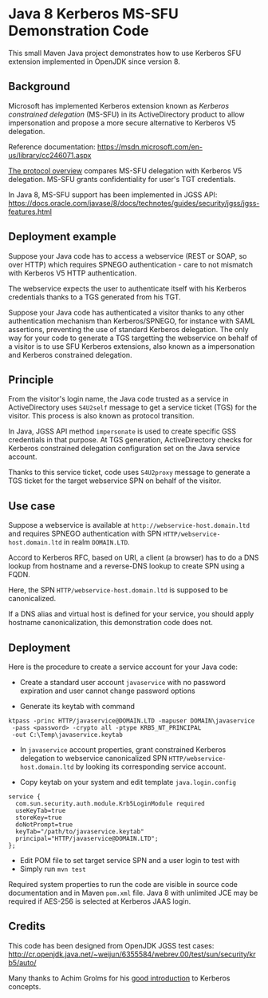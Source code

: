 # Java 8 Kerberos MS-SFU Demonstration Code

This small Maven Java project demonstrates how to use Kerberos SFU extension
implemented in OpenJDK since version 8.

## Background

Microsoft has implemented Kerberos extension known as _Kerberos constrained
delegation_ (MS-SFU) in its ActiveDirectory product to allow impersonation and
propose a more secure alternative to Kerberos V5 delegation.

Reference documentation: https://msdn.microsoft.com/en-us/library/cc246071.aspx

[The protocol overview](https://msdn.microsoft.com/en-us/library/cc246080.aspx)
compares MS-SFU delegation with Kerberos V5 delegation. MS-SFU grants
confidentiality for user's TGT credentials.

In Java 8, MS-SFU support has been implemented in JGSS API:
https://docs.oracle.com/javase/8/docs/technotes/guides/security/jgss/jgss-features.html

## Deployment example

Suppose your Java code has to access a webservice (REST or SOAP, so over HTTP)
which requires SPNEGO authentication - care to not mismatch with Kerberos V5
HTTP authentication.

The webservice expects the user to authenticate itself with his Kerberos
credentials thanks to a TGS generated from his TGT.

Suppose your Java code has authenticated a visitor thanks to any other
authentication mechanism than Kerberos/SPNEGO, for instance with SAML
assertions, preventing the use of standard Kerberos delegation. The only way
for your code to generate a TGS targetting the webservice on behalf of a
visitor is to use SFU Kerberos extensions, also known as a impersonation and
Kerberos constrained delegation.

## Principle

From the visitor's login name, the Java code trusted as a service in
ActiveDirectory uses `S4U2self` message to get a service ticket (TGS) for the
visitor. This process is also known as protocol transition.

In Java, JGSS API method `impersonate` is used to create specific GSS
credentials in that purpose. At TGS generation, ActiveDirectory checks for
Kerberos constrained delegation configuration set on the Java service account.

Thanks to this service ticket, code uses `S4U2proxy` message to generate a TGS
ticket for the target webservice SPN on behalf of the visitor.

## Use case

Suppose a webservice is available at `http://webservice-host.domain.ltd` and
requires SPNEGO authentication with SPN `HTTP/webservice-host.domain.ltd` in
realm `DOMAIN.LTD`.

Accord to Kerberos RFC, based on URI, a client (a browser) has to do a DNS
lookup from hostname and a reverse-DNS lookup to create SPN using a FQDN.

Here, the SPN `HTTP/webservice-host.domain.ltd` is supposed to be
canonicalized.

If a DNS alias and virtual host is defined for your service, you should apply
hostname canonicalization, this demonstration code does not.

## Deployment

Here is the procedure to create a service account for your Java code:

* Create a standard user account `javaservice` with no password expiration and
   user cannot change password options

* Generate its keytab with command

```
ktpass -princ HTTP/javaservice@DOMAIN.LTD -mapuser DOMAIN\javaservice
 -pass <password> -crypto all -ptype KRB5_NT_PRINCIPAL
 -out C:\Temp\javaservice.keytab
```

* In `javaservice` account properties, grant constrained Kerberos delegation to
   webservice canonicalized SPN `HTTP/webservice-host.domain.ltd` by looking
   its corresponding service account.

* Copy keytab on your system and edit template `java.login.config`

```
service {
  com.sun.security.auth.module.Krb5LoginModule required
  useKeyTab=true
  storeKey=true
  doNotPrompt=true
  keyTab="/path/to/javaservice.keytab"
  principal="HTTP/javaservice@DOMAIN.LTD";
};
```

* Edit POM file to set target service SPN and a user login to test with
* Simply run `mvn test`

Required system properties to run the code are visible in source code
documentation and in Maven `pom.xml` file. Java 8 with unlimited JCE may be
required if AES-256 is selected at Kerberos JAAS login.

## Credits

This code has been designed from OpenJDK JGSS test cases:
http://cr.openjdk.java.net/~weijun/6355584/webrev.00/test/sun/security/krb5/auto/

Many thanks to Achim Grolms for his [good introduction](http://grolmsnet.de/kerbtut/)
to Kerberos concepts.
